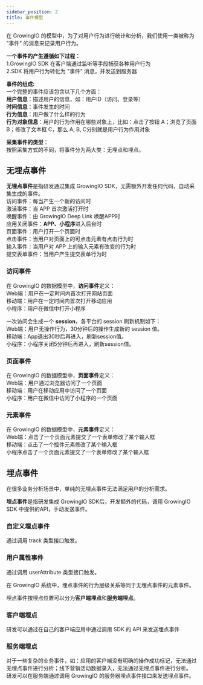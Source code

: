 ```yaml
---
sidebar_position: 2
title: 事件模型
---
```

在 GrowingIO 的模型中，为了对用户行为进行统计和分析，我们使用一类被称为 "事件" 的消息来记录用户行为。

**一个事件的产生遵循如下过程：** <br/>
1.GrowingIO SDK 在客户端通过监听等手段捕获各种用户行为<br/>
2.SDK 将用户行为转化为 "事件" 消息，并发送到服务器

**事件的组成:**<br/>
一个完整的事件应该包含以下几个方面：<br/>
**用户信息**：描述用户的信息，如：用户ID（访问、登录等）<br/>
**时间信息**：事件发生的时间<br/>
**行为信息**：用户做了什么样的行为<br/>
**行为对象信息**：用户的行为作用在哪些对象上，比如：点击了按钮 A；浏览了页面 B；修改了文本框 C，那么 A, B, C分别就是用户行为作用对象<br/>


**采集事件的类型**：<br/>
按照采集方式的不同，将事件分为两大类：无埋点和埋点。

## 无埋点事件
**无埋点事件**是指研发通过集成 GrowingIO SDK，无需额外开发任何代码，自动采集生成的事件。<br/>
访问事件：每当产生一个新的访问时<br/>
激活事件：当 APP 首次激活打开时<br/>
唤醒事件：由 GrowingIO Deep Link 唤醒APP时<br/>
应用关闭事件：**APP、小程序**进入后台时<br/>
页面事件：用户打开一个页面时<br/>
点击事件：当用户对页面上的可点击元素有点击行为时<br/>
输入事件：当用户对 APP 上的输入元素有改变的行为时<br/>
提交表单事件：当用户产生提交表单行为时<br/>

### 访问事件
在 GrowingIO 的数据模型中，**访问事件**定义：<br/>
Web端：用户在一定时间内首次打开网站页面<br/>
移动端：用户在一定时间内首次打开移动应用<br/>
小程序：用户在微信中打开小程序<br/>

一次访问会生成一个 **session**，各平台的 session 刷新机制如下：<br/>
Web端：用户无操作行为，30分钟后的操作生成新的 session 值。<br/>
移动端：App退出30秒后再进入，刷新session值。<br/>
小程序：小程序关闭5分钟后再进入，刷新session值。<br/>

### 页面事件
在 GrowingIO 的数据模型中，**页面事件**定义：<br/>
Web端：用户通过浏览器访问了一个页面<br/>
移动端：用户在移动应用中访问了一个页面<br/>
小程序：用户在微信中访问了小程序的一个页面

### 元素事件
在 GrowingIO 的数据模型中，**元素事件**定义：<br/>
Web端：点击了一个页面元素提交了一个表单修改了某个输入框<br/>
移动端：点击了一个控件元素修改了某个输入框<br/>
小程序点击了一个页面元素提交了一个表单修改了某个输入框

## 埋点事件
在很多业务分析场景中，单纯的无埋点事件无法满足用户的分析需求。

**埋点事件**是指研发集成 GrowingIO SDK后，开发额外的代码，调用 GrowingIO SDK 中提供的API，手动发送事件。
### 自定义埋点事件
通过调用 track 类型接口触发。

### 用户属性事件
通过调用 userAttribute 类型接口触发。

在 GrowingIO 系统中，埋点事件的行为层级关系等同于无埋点事件的元素事件。

埋点事件按埋点位置可以分为**客户端埋点**和**服务端埋点**。
### 客户端埋点
研发可以通过在自己的客户端应用中通过调用 SDK 的 API 来发送埋点事件
### 服务端埋点
对于一些复杂的业务事件，如：应用的客户端没有明确的操作成功标记，无法通过无埋点事件进行分析；线下营销活动数据录入，无法通过无埋点事件进行分析。
研发可以在服务端通过调用 GrowingIO 的服务器埋点事件接口来发送埋点事件。
